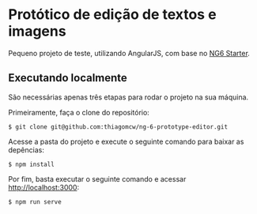 # Protótico de edição de textos e imagens

Pequeno projeto de teste, utilizando AngularJS, com base no [NG6 Starter](https://github.com/PatrickJS/NG6-starter).

## Executando localmente

São necessárias apenas três etapas para rodar o projeto na sua máquina.

Primeiramente, faça o clone do repositório:

    $ git clone git@github.com:thiagomcw/ng-6-prototype-editor.git
    
Acesse a pasta do projeto e execute o seguinte comando para baixar as depências:

    $ npm install
    
Por fim, basta executar o seguinte comando e acessar [http://localhost:3000](http://localhost:3000):

    $ npm run serve